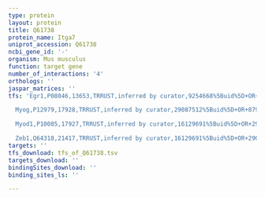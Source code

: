 ```yaml
---
type: protein
layout: protein
title: Q61738
protein_name: Itga7
uniprot_accession: Q61738
ncbi_gene_id: '-'
organism: Mus musculus
function: target gene
number_of_interactions: '4'
orthologs: ''
jaspar_matrices: ''
tfs: 'Egr1,P08046,13653,TRRUST,inferred by curator,9254668%5Buid%5D+OR+29087512%5Buid%5D,Yes

  Myog,P12979,17928,TRRUST,inferred by curator,29087512%5Buid%5D+OR+8798472%5Buid%5D,Yes

  Myod1,P10085,17927,TRRUST,inferred by curator,16129691%5Buid%5D+OR+29087512%5Buid%5D+OR+8798472%5Buid%5D,Yes

  Zeb1,Q64318,21417,TRRUST,inferred by curator,16129691%5Buid%5D+OR+29087512%5Buid%5D,Yes'
targets: ''
tfs_download: tfs_of_Q61738.tsv
targets_download: ''
bindingSites_download: ''
binding_sites_ls: ''

---
```

